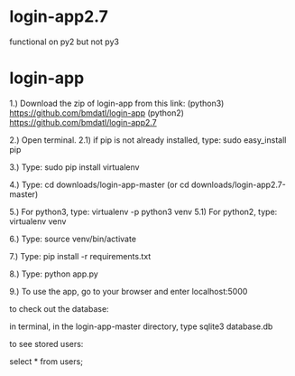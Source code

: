 # login-app2.7
functional on py2 but not py3

# login-app

1.) Download the zip of login-app from this link: 
(python3) https://github.com/bmdatl/login-app 
(python2) https://github.com/bmdatl/login-app2.7

2.) Open terminal. 
	2.1) if pip is not already installed, type: sudo easy_install pip
	
3.) Type: sudo pip install virtualenv

4.) Type: cd downloads/login-app-master (or cd downloads/login-app2.7-master)

5.) For python3, type: virtualenv -p python3 venv 
	5.1) For python2, type: virtualenv venv
	
6.) Type: source venv/bin/activate

7.) Type: pip install -r requirements.txt

8.) Type: python app.py

9.) To use the app, go to your browser and enter localhost:5000


to check out the database:

in terminal, in the login-app-master directory, type sqlite3 database.db

to see stored users:

select * from users;
